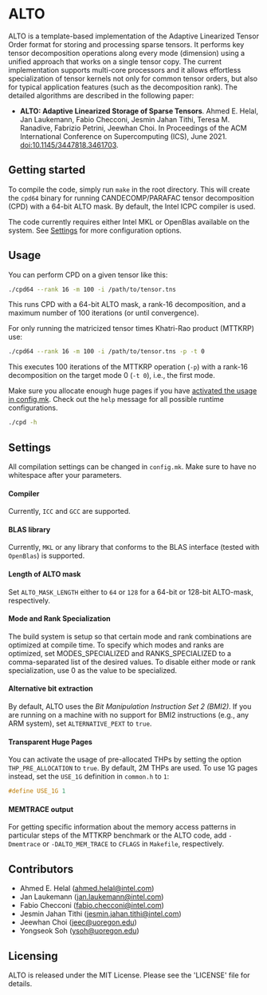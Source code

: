 # ALTO
ALTO is a template-based implementation of the Adaptive Linearized Tensor Order format for storing and processing sparse tensors. It performs key tensor decomposition operations along every mode (dimension) using a unified approach that works on a single tensor copy. The current implementation supports multi-core processors and it allows effortless specialization of tensor kernels not only for common tensor orders, but also for typical application features (such as the decomposition rank). The detailed algorithms are described in the following paper:
* **ALTO: Adaptive Linearized Storage of Sparse Tensors**. Ahmed E. Helal, Jan Laukemann, Fabio Checconi, Jesmin Jahan Tithi, Teresa M. Ranadive, Fabrizio Petrini, Jeewhan Choi. In Proceedings of the ACM International Conference on Supercomputing (ICS), June 2021. [doi:10.1145/3447818.3461703](https://doi.org/10.1145/3447818.3461703). 

## Getting started
To compile the code, simply run `make` in the root directory. This will create the `cpd64` binary for running CANDECOMP/PARAFAC tensor decomposition (CPD) with a 64-bit ALTO mask. 
By default, the Intel ICPC compiler is used.

The code currently requires either Intel MKL or OpenBlas available on the system. See [Settings](#settings) for more configuration options.

## Usage
You can perform CPD on a given tensor like this:
```bash
./cpd64 --rank 16 -m 100 -i /path/to/tensor.tns
```
This runs CPD with a 64-bit ALTO mask, a rank-16 decomposition, and a maximum number of 100 iterations (or until convergence).

For only running the matricized tensor times Khatri-Rao product (MTTKRP) use:
```bash
./cpd64 --rank 16 -m 100 -i /path/to/tensor.tns -p -t 0 
```
This executes 100 iterations of the MTTKRP operation (`-p`) with a rank-16 decomposition on the target mode 0 (`-t 0`), i.e., the first mode.

Make sure you allocate enough huge pages if you have [activated the usage in config.mk](#transparent-huge-pages). 
Check out the `help` message for all possible runtime configurations.
```bash
./cpd -h
```

## Settings
All compilation settings can be changed in `config.mk`. Make sure to have no whitespace after your parameters.

#### Compiler
Currently, `ICC` and `GCC` are supported.

#### BLAS library
Currently, `MKL` or any library that conforms to the BLAS interface (tested with `OpenBlas`) is supported.

#### Length of ALTO mask
Set `ALTO_MASK_LENGTH` either to `64` or `128` for a 64-bit or 128-bit ALTO-mask, respectively.

#### Mode and Rank Specialization
The build system is setup so that certain mode and rank combinations are optimized at compile time.  To specify which modes and ranks are optimized, set MODES_SPECIALIZED and RANKS_SPECIALIZED to a comma-separated list of the desired values. To disable either mode or rank specialization, use 0 as the value to be specialized.

#### Alternative bit extraction
By default, ALTO uses the *Bit Manipulation Instruction Set 2 (BMI2)*.
If you are running on a machine with no support for BMI2 instructions (e.g., any ARM system), set `ALTERNATIVE_PEXT` to `true`.

#### Transparent Huge Pages
You can activate the usage of pre-allocated THPs by setting the option `THP_PRE_ALLOCATION` to `true`. 
By default, 2M THPs are used.
To use 1G pages instead, set the `USE_1G` definition in `common.h` to `1`:
```cpp
#define USE_1G 1
```

#### MEMTRACE output
For getting specific information about the memory access patterns in particular steps of the MTTKRP benchmark or the ALTO code, add `-Dmemtrace` or `-DALTO_MEM_TRACE` to `CFLAGS` in `Makefile`, respectively.


## Contributors
* Ahmed E. Helal (ahmed.helal@intel.com)
* Jan Laukemann  (jan.laukemann@intel.com)
* Fabio Checconi (fabio.checconi@intel.com)
* Jesmin Jahan Tithi (jesmin.jahan.tithi@intel.com)
* Jeewhan Choi (jeec@uoregon.edu)
* Yongseok Soh (ysoh@uoregon.edu)

## Licensing
ALTO is released under the MIT License. Please see the 'LICENSE' file for details.

<!--
Reviewed 5/16/23 MRB
-->
